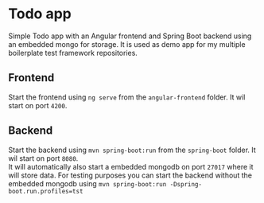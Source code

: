 # Todo app
Simple Todo app with an Angular frontend and Spring Boot backend using an embedded mongo for storage.
It is used as demo app for my multiple boilerplate test framework repositories.

## Frontend
Start the frontend using `ng serve` from the `angular-frontend` folder. It wil start on port `4200`.  


## Backend
Start the backend using `mvn spring-boot:run` from the `spring-boot` folder. It wil start on port `8080`.  
It will automatically also start a embedded mongodb on port `27017` where it will store data.
For testing purposes you can start the backend without the embedded mongodb using `mvn spring-boot:run -Dspring-boot.run.profiles=tst`

